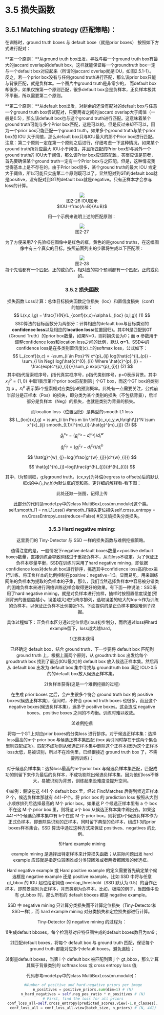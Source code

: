 # 3.5 损失函数

## 3.5.1 Matching strategy (匹配策略)：

在训练时，ground truth boxes 与 default boxe（就是prior boxes） 按照如下方式进行配对：

**第一个原则：**从ground truth box出发，寻找与每一个ground truth box有最大的jaccard overlap的default box，这样就能保证每一个groundtruth box一定与一个default box对应起来（所谓的jaccard overlap就是IOU，如图2.5.1-1）。 反之，若一个prior box没有与任何ground truth进行匹配，那么该prior box只能与背景匹配，就是负样本。一个图片中ground truth是非常少的， 而default box却很多，如果仅按第一个原则匹配，很多default box会是负样本，正负样本极其不平衡，所以需要第二个原则。

**第二个原则：**从default box出发，对剩余的还没有配对的default box与任意一个ground truth box尝试配对，只要两者之间的jaccard overlap大于阈值（一般是0.5），那么该default box也与这个ground truth进行匹配。这意味着某个ground truth可能与多个Prior box匹配，这是可以的。但是反过来却不可以，因为一个prior box只能匹配一个ground truth，如果多个ground truth与某个prior box的 IOU 大于阈值，那么default box只与IOU最大的那个Prior box进行匹配。注意：第二个原则一定在第一个原则之后进行，仔细考虑一下这种情况，如果某个ground truth所对应最大 IOU小于阈值，并且所匹配的Prior box却与另外一个ground truth的 IOU大于阈值，那么该Prior box应该匹配谁，答案应该是前者，首先要确保某个ground truth一定有一个Prior box与之匹配。但是，这种情况我觉得基本上是不存在的。由于Prior box很多，某个ground truth的最大 IOU 肯定大于阈值，所以可能只实施第二个原则既可以了。显然配对到GT的default box就是positive，没有配对到GT的default box就是negative。只有正样本才会参与loss的计算。

<div align=center>
<img src="https://raw.githubusercontent.com/datawhalechina/dive-into-cv-pytorch/master/markdown_imgs/chapter03/2-26.png">
</div>
<center>图2-26 IOU图示</center>
<center>$IOU=\frac{A∩B}{A∪B}$<center>


用一个示例来说明上述的匹配原则：

<div align=center>
<img src="https://raw.githubusercontent.com/datawhalechina/dive-into-cv-pytorch/master/markdown_imgs/chapter03/2-27.png">
</div>
<center>图2-27</center>

为了方便采用7个先验框在图像中是红色的框，黄色的是ground truths，在这幅图像中有三个真实的目标。按照前面列出的步骤将生成以下匹配项：

<div align=center>
<img src="https://raw.githubusercontent.com/datawhalechina/dive-into-cv-pytorch/master/markdown_imgs/chapter03/2-28.png">
</div>
<center>图2-28</center>
每个先验都有一个匹配，正的或负的。相对应的每个预测都有一个匹配，正的或负的。

### 3.5.2 损失函数

损失函数 Loss计算：总体目标损失函数定位损失（loc）和置信度损失（conf）的加权和：
$$
L(x,c,l,g) = \frac{1}{N}(L_{conf}(x,c)+\alpha L_{loc} (x,l,g)) (1)
$$
SSD算法的目标函数分为两部分：计算相应的default box与目标类别的**confidence loss**以及相应的**location loss**(位置回归)。其中N是匹配到GT（Ground Truth）的prior box数量，如果N=0，则将损失设为0；而 **α** 参数用于调整confidence loss和location loss之间的比例，默认 **α=1**。SSD中的confidence loss是在多类别置信度(c)上的softmax loss，公式如下：
$$
L_{conf}(x,c) = -\sum_{i \in Pos}^N x^{p}_{ij} log(\hat{c}^{i}_{p}) - \sum_{i \in Neg} log(\hat{c}^{0}_{i})  Where \hat{c}^{p}_{i} = \frac{exp(c^{p}_{i})}{\sum_p exp(c^{p}_{i})} (2)
$$
其中i指代搜索框序号，j指代真实框序号，p指代类别序号，p=0表示背景。其中$x^{p}_{ij}=\left\{1,0\right\}$ 中取1表示第i个prior box匹配到第 j 个GT box，而这个GT box的类别为 p 。$x^{p}_{i}$ 表示第i个搜索框对应类别p的预测概率。此处有一点需要关注，公式前半部分是正样本（Pos）的损失，即分类为某个类别的损失（不包括背景），后半部分是负样本（Neg）的损失，也就是类别为背景的损失。

而location loss（位置回归）是典型的smooth L1 loss
$$
L_{loc}(x,l,g) = \sum_{i \in Pos  m \in \left\{c_x,c_y,w,h\right\}}^N \sum x^{k}_{ij} smooth_{L1}(l^{m}_{i}-\hat{g}^{m}_{j}) (3)
$$

$$
\hat{g}^{c_x}_{j}=(g^{c_x}_{j}-d^{c_x}_{i})/d^{w}_{i}
$$

$$
\hat{g}^{c_y}_{j}=(g^{c_y}_{j}-d^{c_y}_{i})/d^{h}_{i}
$$

$$
\hat{g}^{w}_{j}=log(\frac{g^{w}_{j}}{d^{w}_{i}})
$$

$$
\hat{g}^{h}_{j}=log(\frac{g^{h}_{j}}{d^{h}_{i}})
$$

其中，l为预测框，g为ground truth。(cx,xy)为补偿(regress to offsets)后的默认框d的中心,(w,h)为默认框的宽和高。更详细的解释看-看下图：

此处还缺一张图，记得上传

此部分的代码见model.py中的class MultiBoxLoss(nn.module)这个类。self.smooth_l1 = nn.L1Loss()   #smooth_l1损失定位损失self.cross_entropy = nn.CrossEntropyLoss(reduce=False)   #交叉熵损失分类损失。

### 3.5.3 Hard negative mining:

这里我们的 Tiny-Detector 与 SSD 一样的损失函数与难例挖掘策略。

值得注意的是，一般情况下negative default boxes数量>>positive default boxes数量，直接训练会导致网络过于重视负样本，从而loss不稳定。为了保证正负样本尽量平衡，SSD在训练时采用了hard negative mining，即依据confidience loss对default box进行排序，挑选其中confidience loss高的box进行训练，将正负样本的比例控制在positive：negative=1:3。显而易见，用来训练网络的负样本为提取的负样本的子集，那么，我们当然选择负样本中容易被分错类的困难负样本来进行网络训练这样会取得更好的效果。有下面一种说法：SSD采用了hard negative mining，就是对负样本进行抽样，抽样时按照置信度误差(预测背景的置信度越小，误差越大)进行降序排列，选取误差的较大的top-k作为训练的负样本，以保证正负样本比例接近1:3。下面提供的是正负样本都做难例子挖掘。

具体过程如下：正负样本区分通过定位信息(iou)初步划分，而后通过loss把hard example留下，loss越大越hard。

1)正样本获得

已经确定 default box，结合 ground truth，下一步要将 default box 匹配到 ground truth 上，根据上面两个原则，从 groudtruth box 出发给每个 groudtruth box 找到了最近(IOU最大)的 default box 放入候选正样本集。然后再从 default box 出发为 default box 集中寻找与 groundtruth box 满足 IOU>0.5 的的default box放入候选正样本集。

2)负样本获得(这是一个难例挖掘的过程)

在生成 prior boxes 之后，会产生很多个符合 ground truth box 的 positive boxes(候选正样本集)，但同时，不符合 ground truth boxes 也很多，而且这个 negative boxes(候选负样本集)，远多于 positive boxes。这会造成 negative boxes、positive boxes 之间的不均衡。训练时难以收敛。

3)难例挖掘

将每一个GT上对应prior boxes的分类loss 进行排序。对于候选正样本集：选择loss最高的m个 prior box 与候选正样本集匹配 (box 索引同时存在于这两个集合里则匹配成功)，匹配不成功则从候选正样本集中删除这个正样本(因为这个正样本loss太低，易被识别，所以不在难例里，已经很接近 ground truth box 了，不需要再训练)；

对于候选负样本集：选择loss最高的m个prior box 与候选负样本集匹配，匹配成功的则留下来作为最后的负样本，不成功剔除出候选负样本集，因为他们loss不够大，易被识别为背景，训练起来没难度没提升空间。

4)举例：假设在这 441 个 default box 里，经过 FindMatches 后得到候选正样本 P 个，候选负样本那就有 441−P个。将 prior box 的 prediction loss 按照从大到小顺序排列后选择最高的 M个 prior box。如果这 P 个候选正样本里有 a 个 box 不在这 M 个 prior box 里，则将这 a个 box 从候选正样本集中踢出去。如果这 441−P个候选负样本集中有 b个在这 M 个 prior box，则将这b个候选负样本作为正式负样本。即删除易识别的正样本，同时留下典型的负样本，组成1:3的prior boxes样本集合。SSD 算法中通过这种方式来保证 positives、negatives 的比例。

5)Hard example mining

example mining 是选择出特定样本来计算损失函数；从实际问题出发 hard example 应该就是指定位较困难或分类较困难或者两者都困难的候选框。

Hard negative example 或 Hard positive example 的定义需要首先确定某个候选框是 negative example 还是 positive example。比如 SSD 中将与任意 gt_bbox 的 IOU 超过给定阈值 overlap_threshold（SSD 默认为 0.5）的当作正样本，即前景类别为正样本，背景类别为负样本。比如，极端的例子，当图像中没有 gt_bbox 时，那么所有的 default bboxes 都是 negative example。

SSD 中 negative mining 只计算分类损失而不计算定位损失（Tiny-Detector和SSD一样），而 hard example mining 对分类损失和定位损失都进行计算。

Tiny-Detector 的 negative mining 的过程为：

1)生成default bboxes，每个检测器对应特征图生成的default boxes数目为n*n*9；

2)匹配default boxes，将每个 default box 与 ground truth 匹配，保证每个ground truth 都能对应多个default boxes，避免漏检；

3)衡量default boxes，当第 i 个 default box 被匹配到第 j 个 gt_bbox，那么计算其属于背景类别的 softmax loss 或 cross entropy loss 值;

代码参考model.py中的class MultiBoxLoss(nn.module)：

```                                                                                                                                                python
 #Number of positive and hard-negative priors per image
 n_positives = positive_priors.sum(dim=1) # (N)
 n_hard_negatives = self.neg_pos_ratio * n_positives # (N)
 # First, find the loss for all priors
 conf_loss_all=self.cross_entropy(predicted_scores.view(-1,n_classes), true_classes.view(-1)) # (N * 441)
 conf_loss_all = conf_loss_all.view(batch_size, n_priors) # (N, 441)
```



